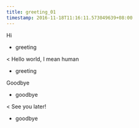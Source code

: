 ```yaml
---
title: greeting_01
timestamp: 2016-11-18T11:16:11.573049639+08:00
---
```


Hi
* greeting

< Hello world, I mean human
* greeting

Goodbye
* goodbye

< See you later!
* goodbye

